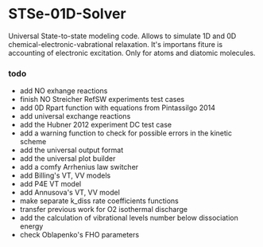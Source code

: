 # STSe-01D-Solver
Universal State-to-state modeling code. Allows to simulate 1D and 0D chemical-electronic-vabrational relaxation. It's importans fiture is accounting of electronic excitation. Only for atoms and diatomic molecules.
### todo
- add NO exhange reactions
- finish NO Streicher RefSW experiments test cases
- add 0D Rpart function with equations from Pintassilgo 2014
- add universal exchange reactions
- add the Hubner 2012 experiment DC test case
- add a warning function to check for possible errors in the kinetic scheme
- add the universal output format
- add the universal plot builder
- add a comfy Arrhenius law switcher
- add Billing's VT, VV models
- add P4E VT model
- add Annusova's VT, VV model
- make separate k_diss rate coefficients functions
- transfer previous work for O2 isothermal discharge
- add the calculation of vibrational levels number below dissociation energy
- check Oblapenko's FHO parameters
